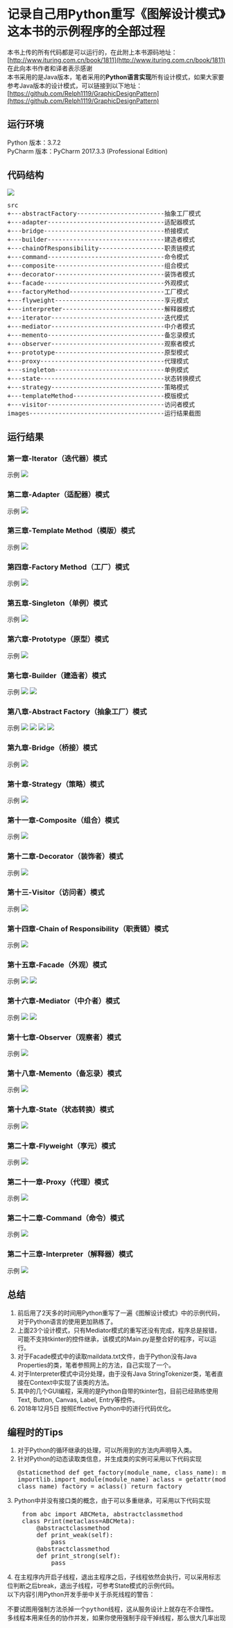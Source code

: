 # 记录自己用Python重写《图解设计模式》这本书的示例程序的全部过程
本书上传的所有代码都是可以运行的，在此附上本书源码地址： [http://www.ituring.com.cn/book/1811](http://www.ituring.com.cn/book/1811)<br/>
在此向本书作者和译者表示感谢<br/>
本书采用的是Java版本，笔者采用的**Python语言实现**所有设计模式，如果大家要参考Java版本的设计模式，可以链接到以下地址：
[https://github.com/Relph1119/GraphicDesignPattern](https://github.com/Relph1119/GraphicDesignPattern)

## 运行环境 ##
Python 版本：3.7.2<br/>
PyCharm 版本：PyCharm 2017.3.3 (Professional Edition)

## 代码结构 ##
![](https://i.imgur.com/4SCI2J5.png)
<pre>
src
+---abstractFactory------------------------抽象工厂模式
+---adapter--------------------------------适配器模式
+---bridge---------------------------------桥接模式
+---builder--------------------------------建造者模式
+---chainOfResponsibility------------------职责链模式
+---command--------------------------------命令模式
+---composite------------------------------组合模式
+---decorator------------------------------装饰者模式
+---facade---------------------------------外观模式
+---factoryMethod--------------------------工厂模式
+---flyweight------------------------------享元模式
+---interpreter----------------------------解释器模式
+---iterator-------------------------------迭代模式
+---mediator-------------------------------中介者模式
+---memento--------------------------------备忘录模式
+---observer-------------------------------观察者模式
+---prototype------------------------------原型模式
+---proxy----------------------------------代理模式
+---singleton------------------------------单例模式
+---state----------------------------------状态转换模式
+---strategy-------------------------------策略模式
+---templateMethod-------------------------模版模式
+---visitor--------------------------------访问者模式
images-------------------------------------运行结果截图
</pre>

## 运行结果 ##
### 第一章-Iterator（迭代器）模式 ###
示例
![](https://i.imgur.com/zD4kRhU.png)
### 第二章-Adapter（适配器）模式 ###
示例
![](https://i.imgur.com/dF2y6rk.png)
### 第三章-Template Method（模版）模式 ###
示例
![](https://i.imgur.com/UTQKMNc.png)
### 第四章-Factory Method（工厂）模式 ###
示例
![](https://i.imgur.com/KbSt5if.png)
### 第五章-Singleton（单例）模式 ###
示例
![](https://i.imgur.com/p8sZ4Qn.png)
### 第六章-Prototype（原型）模式 ###
示例
![](https://i.imgur.com/WzfpEdi.png)
### 第七章-Builder（建造者）模式 ###
示例
![](https://i.imgur.com/BglmzM5.png)
![](https://i.imgur.com/TV2Kywn.png)
### 第八章-Abstract Factory（抽象工厂）模式 ###
示例
![](https://i.imgur.com/L082wOr.png)
![](https://i.imgur.com/0L6Bqi7.png)
![](https://i.imgur.com/1TmCJK1.png)
![](https://i.imgur.com/PSUrCvs.png)
### 第九章-Bridge（桥接）模式 ###
示例
![](https://i.imgur.com/H5HZeWl.png)
### 第十章-Strategy（策略）模式 ###
示例
![](https://i.imgur.com/chGkcvK.png)
### 第十一章-Composite（组合）模式 ###
示例
![](https://i.imgur.com/BYFLesj.png)
### 第十二章-Decorator（装饰者）模式 ###
示例
![](https://i.imgur.com/9C9zuXN.png)
### 第十三-Visitor（访问者）模式 ###
示例
![](https://i.imgur.com/KEnQDwl.png)
### 第十四章-Chain of Responsibility（职责链）模式 ###
示例
![](https://i.imgur.com/1C6nFrf.png)
### 第十五章-Facade（外观）模式 ###
示例
![](https://i.imgur.com/duTJUn9.png)
![](https://i.imgur.com/OAfFHVN.png)
### 第十六章-Mediator（中介者）模式 ###
示例
![](https://i.imgur.com/cTiG6Gl.png)
![](https://i.imgur.com/JTuO39p.png)
### 第十七章-Observer（观察者）模式 ###
示例
![](https://i.imgur.com/QuFj9X3.png)
### 第十八章-Memento（备忘录）模式 ###
示例
![](https://i.imgur.com/S1wkyTW.png)
### 第十九章-State（状态转换）模式 ###
示例
![](https://i.imgur.com/Elukzyp.png)
### 第二十章-Flyweight（享元）模式 ###
示例
![](https://i.imgur.com/IfMmait.png)
### 第二十一章-Proxy（代理）模式 ###
示例
![](https://i.imgur.com/9WXOXnS.png)
### 第二十二章-Command（命令）模式 ###
示例
![](https://i.imgur.com/vs0LBIg.png)
### 第二十三章-Interpreter（解释器）模式 ###
示例
![](https://i.imgur.com/kI7kowE.png)

## 总结 ##
1. 前后用了2天多的时间用Python重写了一遍《图解设计模式》中的示例代码，对于Python语言的使用更加熟练了。
2. 上面23个设计模式，只有Mediator模式的重写还没有完成，程序总是报错，可能不支持tkinter的控件继承，该模式的Main.py是整合好的程序，可以运行。
3. 对于Facade模式中的读取maildata.txt文件，由于Python没有Java Properties的类，笔者参照网上的方法，自己实现了一个。
4. 对于Interpreter模式中词分处理，由于没有Java StringTokenizer类，笔者直接在Context中实现了该类的方法。
5. 其中的几个GUI编程，采用的是Python自带的tkinter包，目前已经熟练使用Text, Button, Canvas, Label, Entry等控件。
6. 2018年12月5日 按照Effective Python中的进行代码优化。

## 编程时的Tips ##
1. 对于Python的循环继承的处理，可以所用到的方法内声明导入类。
2. 针对Python的动态读取类信息，并生成类的实例可采用以下代码实现<pre>
    @staticmethod
    def get_factory(module_name, class_name):
        module = importlib.import_module(module_name)
        aclass = getattr(module, class_name)
        factory = aclass()
        return factory
</pre>
3. Python中并没有接口类的概念，由于可以多重继承，可采用以下代码实现<pre>
    from abc import ABCMeta, abstractclassmethod
    class Print(metaclass=ABCMeta):
        @abstractclassmethod
        def print_weak(self):
            pass
        @abstractclassmethod
        def print_strong(self):
            pass
</pre>
4. 在主程序内开启子线程，退出主程序之后，子线程依然会执行，可以采用标志位判断之后break，退出子线程，可参考State模式的示例代码。<br/>
以下内容引用Python开发手册中关于杀死线程的警告：<pre>
不要试图用强制方法杀掉一个python线程，这从服务设计上就存在不合理性。 
多线程本用来任务的协作并发，如果你使用强制手段干掉线程，那么很大几率出现意想不到的bug。
</pre>